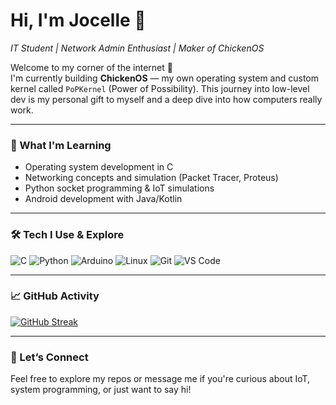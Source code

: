 # Hi, I'm Jocelle 👋  
*IT Student | Network Admin Enthusiast | Maker of ChickenOS*

Welcome to my corner of the internet 🐣  
I'm currently building **ChickenOS** — my own operating system and custom kernel called `PoPKernel` (Power of Possibility). This journey into low-level dev is my personal gift to myself and a deep dive into how computers really work.

---

### 🌱 What I'm Learning
- Operating system development in C
- Networking concepts and simulation (Packet Tracer, Proteus)
- Python socket programming & IoT simulations
- Android development with Java/Kotlin

---

### 🛠️ Tech I Use & Explore
![C](https://img.shields.io/badge/C-00599C?style=flat&logo=c&logoColor=white)
![Python](https://img.shields.io/badge/Python-3776AB?style=flat&logo=python&logoColor=white)
![Arduino](https://img.shields.io/badge/Arduino-00979D?style=flat&logo=arduino&logoColor=white)
![Linux](https://img.shields.io/badge/Linux-FCC624?style=flat&logo=linux&logoColor=black)
![Git](https://img.shields.io/badge/Git-F05032?style=flat&logo=git&logoColor=white)
![VS Code](https://img.shields.io/badge/VS%20Code-007ACC?style=flat&logo=visual-studio-code&logoColor=white)

---

### 📈 GitHub Activity
[![GitHub Streak](https://streak-stats.demolab.com?user=sudocelle&theme=dark&hide_border=true)](https://git.io/streak-stats)

---

### 💬 Let’s Connect
Feel free to explore my repos or message me if you're curious about IoT, system programming, or just want to say hi!
